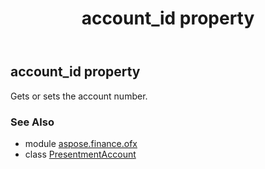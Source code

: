 ﻿---
title: account_id property
second_title: Aspose.Finance for Python via .NET API References
description: 
type: docs
weight: 30
url: /python-net/aspose.finance.ofx/presentmentaccount/account_id/
is_root: false
---

## account_id property


Gets or sets the account number.

### See Also
* module [aspose.finance.ofx](../../)
* class [PresentmentAccount](/finance/python-net/aspose.finance.ofx/presentmentaccount)
